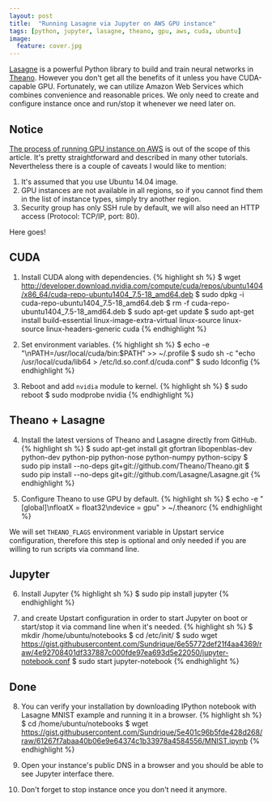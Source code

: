 ```yaml
---
layout: post
title:  "Running Lasagne via Jupyter on AWS GPU instance"
tags: [python, jupyter, lasagne, theano, gpu, aws, cuda, ubuntu]
image:
  feature: cover.jpg
---
```

[Lasagne](https://github.com/Lasagne/Lasagne) is a powerful Python library to build and train neural networks in [Theano](https://github.com/Theano/Theano). However you don't get all the benefits of it unless you have CUDA-capable GPU. Fortunately, we can utilize Amazon Web Services which combines convenience and reasonable prices. We only need to create and configure instance once and run/stop it whenever we need later on.

## Notice

[The process  of running GPU instance on AWS](http://docs.aws.amazon.com/AWSEC2/latest/UserGuide/ec2-launch-instance_linux.html) is out of the scope of this article. It's pretty straightforward and described in many other tutorials.
Nevertheless there is a couple of caveats I would like to mention:

1. It's assumed that you use Ubuntu 14.04 image. 
2. GPU instances are not available in all regions, so if you cannot find them in the list of instance types, simply try another region.
3. Security group has only SSH rule by default, we will also need an HTTP access (Protocol: TCP/IP, port: 80).

Here goes!

## CUDA

1) Install CUDA along with dependencies.
{% highlight sh %}
$ wget http://developer.download.nvidia.com/compute/cuda/repos/ubuntu1404/x86_64/cuda-repo-ubuntu1404_7.5-18_amd64.deb
$ sudo dpkg -i cuda-repo-ubuntu1404_7.5-18_amd64.deb
$ rm -f cuda-repo-ubuntu1404_7.5-18_amd64.deb
$ sudo apt-get update
$ sudo apt-get install build-essential linux-image-extra-virtual linux-source linux-source linux-headers-generic cuda
{% endhighlight %}

2) Set environment variables.
{% highlight sh %}
$ echo -e "\nPATH=/usr/local/cuda/bin:\$PATH" >> ~/.profile
$ sudo sh -c "echo /usr/local/cuda/lib64 > /etc/ld.so.conf.d/cuda.conf"
$ sudo ldconfig
{% endhighlight %}

3) Reboot and add `nvidia` module to kernel.
{% highlight sh %}
$ sudo reboot
$ sudo modprobe nvidia
{% endhighlight %}

## Theano + Lasagne

4) Install the latest versions of Theano and Lasagne directly from GitHub.
{% highlight sh %}
$ sudo apt-get install git gfortran libopenblas-dev python-dev python-pip python-nose python-numpy python-scipy
$ sudo pip install --no-deps git+git://github.com/Theano/Theano.git
$ sudo pip install --no-deps git+git://github.com/Lasagne/Lasagne.git
{% endhighlight %}

5) Configure Theano to use GPU by default.
{% highlight sh %}
$ echo -e "[global]\nfloatX = float32\ndevice = gpu" > ~/.theanorc
{% endhighlight %}

We will set `THEANO_FLAGS` environment variable in Upstart service configuration, therefore this step is optional and only needed if you are willing to run scripts via command line.

## Jupyter

6) Install Jupyter
{% highlight sh %}
$ sudo pip install jupyter
{% endhighlight %}

7) and create Upstart configuration in order to start Jupyter on boot or start/stop it via command line when it's needed.
{% highlight sh %}
$ mkdir /home/ubuntu/notebooks
$ cd /etc/init/
$ sudo wget https://gist.githubusercontent.com/Sundrique/6e55772def21f4aa4369/raw/4e92708401df337887c000fde97ea693d5e22050/jupyter-notebook.conf
$ sudo start jupyter-notebook
{% endhighlight %}

## Done

8) You can verify your installation by downloading IPython notebook with Lasagne MNIST example and running it in a browser.
{% highlight sh %}
$ cd /home/ubuntu/notebooks
$ wget https://gist.githubusercontent.com/Sundrique/5e401c96b5fde428d268/raw/61267f7abaa40b06e9e64374c1b33978a4584556/MNIST.ipynb
{% endhighlight %}

9) Open your instance's public DNS in a browser and you should be able to see Jupyter interface there.

10) Don't forget to stop instance once you don't need it anymore.